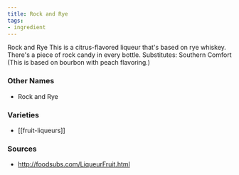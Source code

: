 ```yaml
---
title: Rock and Rye
tags:
- ingredient
---
```

Rock and Rye This is a citrus-flavored liqueur that's based on rye whiskey. There's a piece of rock candy in every bottle. Substitutes: Southern Comfort (This is based on bourbon with peach flavoring.)

### Other Names

* Rock and Rye

### Varieties

* [[fruit-liqueurs]]

### Sources
* http://foodsubs.com/LiqueurFruit.html
